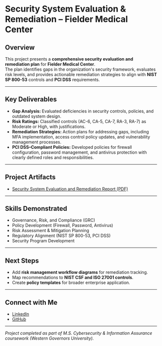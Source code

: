 # Security System Evaluation & Remediation – Fielder Medical Center

## Overview
This project presents a **comprehensive security evaluation and remediation plan** for **Fielder Medical Center**.  
The plan identifies gaps in the organization's security framework, evaluates risk levels, and provides actionable remediation strategies to align with **NIST SP 800-53** controls and **PCI DSS** requirements.

---

## Key Deliverables
- **Gap Analysis:** Evaluated deficiencies in security controls, policies, and outdated system design.
- **Risk Ratings:** Classified controls (AC-6, CA-5, CA-7, RA-3, RA-7) as Moderate or High, with justifications.
- **Remediation Strategies:** Action plans for addressing gaps, including MFA implementation, access control policy updates, and vulnerability management processes.
- **PCI DSS–Compliant Policies:** Developed policies for firewall configuration, password management, and antivirus protection with clearly defined roles and responsibilities.

---

## Project Artifacts
- [Security System Evaluation and Remediation Report (PDF)](./docs/Security-System-Evaluation-and-Remediation.pdf)

---

## Skills Demonstrated
- Governance, Risk, and Compliance (GRC)
- Policy Development (Firewall, Password, Antivirus)
- Risk Assessment & Mitigation Planning
- Regulatory Alignment (NIST SP 800-53, PCI DSS)
- Security Program Development

---

## Next Steps
- Add **risk management workflow diagrams** for remediation tracking.
- Map recommendations to **NIST CSF and ISO 27001 controls**.
- Create **policy templates** for broader enterprise application.

---

## Connect with Me
- [LinkedIn](https://www.linkedin.com/in/deitle/)  
- [GitHub](https://github.com/shanedeitle)

---
*Project completed as part of M.S. Cybersecurity & Information Assurance coursework (Western Governors University).*
